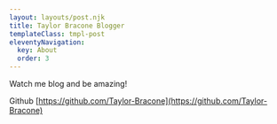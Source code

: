 ```yaml
---
layout: layouts/post.njk
title: Taylor Bracone Blogger
templateClass: tmpl-post
eleventyNavigation:
  key: About
  order: 3
---
```


Watch me blog and be amazing!


Github [https://github.com/Taylor-Bracone](https://github.com/Taylor-Bracone)
